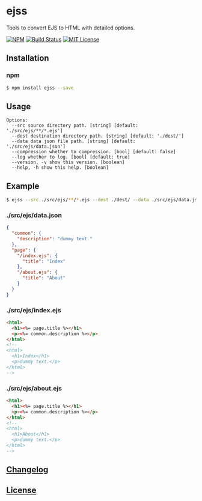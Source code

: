 # ejss

Tools to convert EJS to HTML with detailed options.

[![NPM](https://nodei.co/npm/ejss.png)](https://nodei.co/npm/ejss/)
[![Build Status](https://travis-ci.org/isaxxx/ejss.svg?branch=master)](https://travis-ci.org/isaxxx/ejss)
[![MIT License](http://img.shields.io/badge/license-MIT-blue.svg?style=flat)](LICENSE)

## Installation

### npm

```bash
$ npm install ejss --save
```

## Usage

```
Options:
  --src source directory path. [string] [default: './src/ejs/**/*.ejs']
  --dest destination directory path. [string] [default: './dest/']
  --data data json file path. [string] [default: './src/ejs/data.json']
  --compression whether to compression. [bool] [default: false]
  --log whether to log. [bool] [default: true]
  --version, -v show this version. [boolean]
  --help, -h show this help. [boolean]
```

## Example

```bash
$ ejss --src ./src/ejs/**/*.ejs --dest ./dest/ --data ./src/ejs/data.json --compression false --log true
```

### ./src/ejs/data.json

```json
{
  "common": {
    "description": "dummy text."
  },
  "page": {
    "/index.ejs": {
      "title": "Index"
    },
    "/about.ejs": {
      "title": "About"
    }
  }
}
```

### ./src/ejs/index.ejs

```html
<html>
  <h1><%= page.title %></h1>
  <p><%= common.description %></p>
</html>
<!--
<html>
  <h1>Index</h1>
  <p>dummy text.</p>
</html>
-->
```

### ./src/ejs/about.ejs

```html
<html>
  <h1><%= page.title %></h1>
  <p><%= common.description %></p>
</html>
<!--
<html>
  <h1>About</h1>
  <p>dummy text.</p>
</html>
-->
```

## [Changelog](CHANGELOG.md)

## [License](LICENSE)
